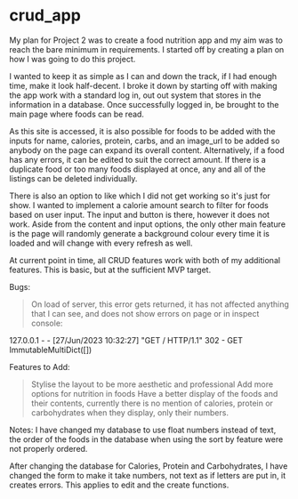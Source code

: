 # crud_app
My plan for Project 2 was to create a food nutrition app and my aim was to reach the bare minimum in requirements.
I started off by creating a plan on how I was going to do this project. 

I wanted to keep it as simple as I can and down
the track, if I had enough time, make it look half-decent. I broke it down by starting off with making the app work with a standard log in, out out system that stores in the information in a database. Once successfully logged in, be brought to the main page where foods can be read. 

As this site is accessed, it is also possible for foods to be added with the inputs for name, calories, protein, carbs, 
and an image_url to be added so anybody on the page can expand its overall content. Alternatively, if a food has any errors, it can be edited
to suit the correct amount. If there is a duplicate food or too many foods displayed at once, any and all of the listings can be deleted individually.

There is also an option to like which I did not get working so it's just for show. I wanted to implement a calorie amount search to filter for foods based 
on user input. The input and button is there, however it does not work. Aside from the content and input options, the only other main feature is the page will
randomly generate a background colour every time it is loaded and will change with every refresh as well.

At current point in time, all CRUD features work with both of my additional features. This is basic, but at the sufficient MVP target.


Bugs:

> On load of server, this error gets returned, it has not affected anything that I can see, and does not show errors on page or in inspect console: 

127.0.0.1 - - [27/Jun/2023 10:32:27] "GET / HTTP/1.1" 302 -
GET
ImmutableMultiDict([])

Features to Add:

> Stylise the layout to be more aesthetic and professional
> Add more options for nutrition in foods
> Have a better display of the foods and their contents, currently there is no mention of calories, protein or carbohydrates when they display, only their numbers.

Notes:
I have changed my database to use float numbers instead of text, the order of the foods in the database when using the sort by feature were not properly ordered.

After changing the database for Calories, Protein and Carbohydrates, I have changed the form to make it take numbers, not text as if letters are put in, it creates errors. This applies to edit and the create functions.

